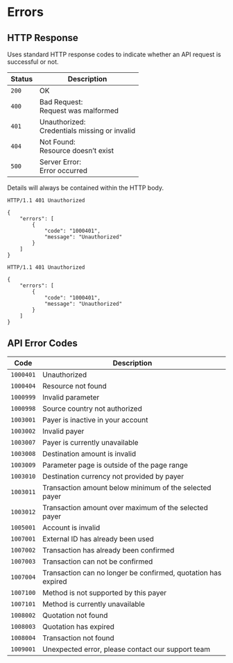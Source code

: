 <!-- Errors -->

# Errors

<!-- HTTP Response -->

<h2 id="http-response">HTTP Response</h2>

<p>Uses standard HTTP response codes to indicate whether an API request is successful or not.</p>

<table>
<thead>
<tr>
<th>Status</th>
<th>Description</th>
</tr>
</thead>

<tbody>
<tr>
<td><code>200</code></td>
<td>OK</td>
</tr>

<tr>
<td><code>400</code></td>
<td>Bad Request:<br/>Request was malformed</td>
</tr>

<tr>
<td><code>401</code></td>
<td>Unauthorized:<br/>Credentials missing or invalid</td>
</tr>

<tr>
<td><code>404</code></td>
<td>Not Found:<br/>Resource doesn&rsquo;t exist</td>
</tr>

<tr>
<td><code>500</code></td>
<td>Server Error:<br/>Error occurred</td>
</tr>
</tbody>
</table>

<p>Details will always be contained within the HTTP body.</p>
<div class="highlight"><pre class="chroma"><code class="language-http" data-lang="http"><span class="kr">HTTP</span><span class="o">/</span><span class="m">1.1</span> <span class="m">401</span> <span class="ne">Unauthorized</span></code></pre></div><div class="highlight"><pre class="chroma"><code class="language-json" data-lang="json"><span class="p">{</span>
    <span class="nt">&#34;errors&#34;</span><span class="p">:</span> <span class="p">[</span>
        <span class="p">{</span>
            <span class="nt">&#34;code&#34;</span><span class="p">:</span> <span class="s2">&#34;1000401&#34;</span><span class="p">,</span>
            <span class="nt">&#34;message&#34;</span><span class="p">:</span> <span class="s2">&#34;Unauthorized&#34;</span>
        <span class="p">}</span>
    <span class="p">]</span>
<span class="p">}</span></code></pre></div>

<div class="highlight"><pre class="chroma"><code class="language-http" data-lang="http"><span class="kr">HTTP</span><span class="o">/</span><span class="m">1.1</span> <span class="m">401</span> <span class="ne">Unauthorized</span></code></pre></div><div class="highlight"><pre class="chroma"><code class="language-json" data-lang="json"><span class="p">{</span>
    <span class="nt">&#34;errors&#34;</span><span class="p">:</span> <span class="p">[</span>
        <span class="p">{</span>
            <span class="nt">&#34;code&#34;</span><span class="p">:</span> <span class="s2">&#34;1000401&#34;</span><span class="p">,</span>
            <span class="nt">&#34;message&#34;</span><span class="p">:</span> <span class="s2">&#34;Unauthorized&#34;</span>
        <span class="p">}</span>
    <span class="p">]</span>
<span class="p">}</span></code></pre></div>

<!-- End HTTP Response -->

<!-- API Error Codes -->

<h2 id="api-error-codes">API Error Codes</h2>

<table>
<thead>
<tr>
<th>Code</th>
<th>Description</th>
</tr>
</thead>

<tbody>
<tr>
<td><code>1000401</code></td>
<td>Unauthorized</td>
</tr>

<tr>
<td><code>1000404</code></td>
<td>Resource not found</td>
</tr>

<tr>
<td><code>1000999</code></td>
<td>Invalid parameter</td>
</tr>

<tr>
<td><code>1000998</code></td>
<td>Source country not authorized</td>
</tr>

<tr>
<td><code>1003001</code></td>
<td>Payer is inactive in your account</td>
</tr>

<tr>
<td><code>1003002</code></td>
<td>Invalid payer</td>
</tr>

<tr>
<td><code>1003007</code></td>
<td>Payer is currently unavailable</td>
</tr>

<tr>
<td><code>1003008</code></td>
<td>Destination amount is invalid</td>
</tr>

<tr>
<td><code>1003009</code></td>
<td>Parameter page is outside of the page range</td>
</tr>

<tr>
<td><code>1003010</code></td>
<td>Destination currency not provided by payer</td>
</tr>

<tr>
<td><code>1003011</code></td>
<td>Transaction amount below minimum of the selected payer</td>
</tr>

<tr>
<td><code>1003012</code></td>
<td>Transaction amount over maximum of the selected payer</td>
</tr>

<tr>
<td><code>1005001</code></td>
<td>Account is invalid</td>
</tr>

<tr>
<td><code>1007001</code></td>
<td>External ID has already been used</td>
</tr>

<tr>
<td><code>1007002</code></td>
<td>Transaction has already been confirmed</td>
</tr>

<tr>
<td><code>1007003</code></td>
<td>Transaction can not be confirmed</td>
</tr>

<tr>
<td><code>1007004</code></td>
<td>Transaction can no longer be confirmed, quotation has expired</td>
</tr>

<tr>
<td><code>1007100</code></td>
<td>Method is not supported by this payer</td>
</tr>

<tr>
<td><code>1007101</code></td>
<td>Method is currently unavailable</td>
</tr>

<tr>
<td><code>1008002</code></td>
<td>Quotation not found</td>
</tr>

<tr>
<td><code>1008003</code></td>
<td>Quotation has expired</td>
</tr>

<tr>
<td><code>1008004</code></td>
<td>Transaction not found</td>
</tr>

<tr>
<td><code>1009001</code></td>
<td>Unexpected error, please contact our support team</td>
</tr>
</tbody>
</table>

<!-- End API Error codes -->
